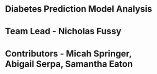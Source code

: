 # Diabetes Prediction Model Analysis
# Team Lead - Nicholas Fussy
# Contributors - Micah Springer, Abigail Serpa, Samantha Eaton
